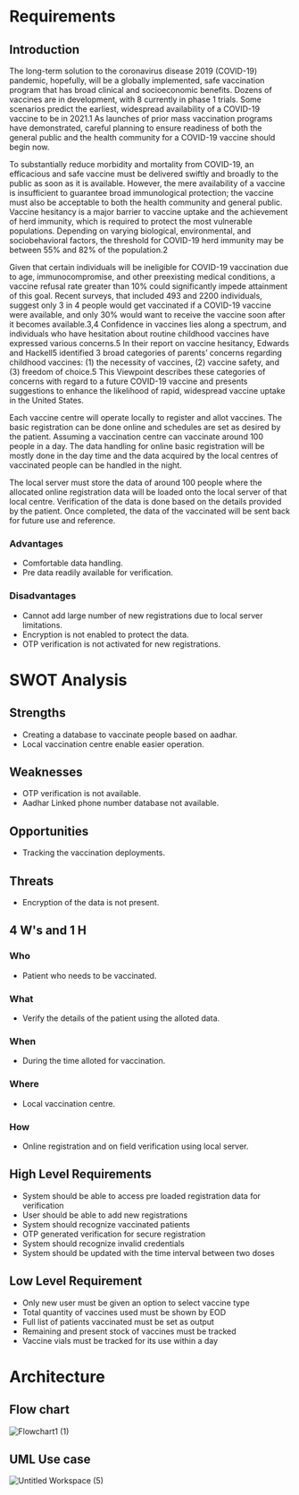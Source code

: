 # Requirements
## Introduction
The long-term solution to the coronavirus disease 2019 (COVID-19) pandemic, hopefully, will be a globally implemented, safe vaccination program that has broad clinical and socioeconomic benefits. Dozens of vaccines are in development, with 8 currently in phase 1 trials. Some scenarios predict the earliest, widespread availability of a COVID-19 vaccine to be in 2021.1 As launches of prior mass vaccination programs have demonstrated, careful planning to ensure readiness of both the general public and the health community for a COVID-19 vaccine should begin now.

To substantially reduce morbidity and mortality from COVID-19, an efficacious and safe vaccine must be delivered swiftly and broadly to the public as soon as it is available. However, the mere availability of a vaccine is insufficient to guarantee broad immunological protection; the vaccine must also be acceptable to both the health community and general public. Vaccine hesitancy is a major barrier to vaccine uptake and the achievement of herd immunity, which is required to protect the most vulnerable populations. Depending on varying biological, environmental, and sociobehavioral factors, the threshold for COVID-19 herd immunity may be between 55% and 82% of the population.2

Given that certain individuals will be ineligible for COVID-19 vaccination due to age, immunocompromise, and other preexisting medical conditions, a vaccine refusal rate greater than 10% could significantly impede attainment of this goal. Recent surveys, that included 493 and 2200 individuals, suggest only 3 in 4 people would get vaccinated if a COVID-19 vaccine were available, and only 30% would want to receive the vaccine soon after it becomes available.3,4 Confidence in vaccines lies along a spectrum, and individuals who have hesitation about routine childhood vaccines have expressed various concerns.5 In their report on vaccine hesitancy, Edwards and Hackell5 identified 3 broad categories of parents’ concerns regarding childhood vaccines: (1) the necessity of vaccines, (2) vaccine safety, and (3) freedom of choice.5 This Viewpoint describes these categories of concerns with regard to a future COVID-19 vaccine and presents suggestions to enhance the likelihood of rapid, widespread vaccine uptake in the United States.



Each vaccine centre will operate locally to register and allot vaccines. 
The basic registration can be done online and schedules are set as desired by the patient. Assuming a vaccination centre can vaccinate around 100 people in a day. 
The data handling for online basic registration will be mostly done in the day time and the data acquired by the local centres of vaccinated people can be handled in the night.

The local server must store the data of around 100 people where the allocated online registration data will be loaded onto the local server of that local centre. 
Verification of the data is done based on the details provided by the patient. Once completed, the data of the vaccinated will be sent back for future use and reference.
### Advantages
* Comfortable data handling.
* Pre data readily available for verification.
### Disadvantages
* Cannot add large number of new registrations due to local server limitations.
* Encryption is not enabled to protect the data.
* OTP verification is not activated for new registrations.
# SWOT Analysis
## Strengths
* Creating a database to vaccinate people based on aadhar.
* Local vaccination centre enable easier operation.
## Weaknesses
* OTP verification is not available.
* Aadhar Linked phone number database not available.
## Opportunities
* Tracking the vaccination deployments.
## Threats
* Encryption of the data is not present.
## 4 W's and 1 H
### Who
* Patient who needs to be vaccinated.
### What
* Verify the details of the patient using the alloted data.
### When
* During the time alloted for vaccination.
### Where
* Local vaccination centre.
### How
* Online registration and on field verification using local server.
## High Level Requirements
* System should be able to access pre loaded registration data for verification 
* User should be able to add new registrations 
* System should recognize vaccinated patients 
* OTP generated verification for secure registration  
* System should recognize invalid credentials 
* System should be updated with the time interval between two doses 

## Low Level Requirement
* Only new user must be given an option to select vaccine type 
* Total quantity of vaccines used must be shown by EOD 
* Full list of patients vaccinated must be set as output 
* Remaining and present stock of vaccines must be tracked 
* Vaccine vials must be tracked for its use within a day 
# Architecture
## Flow chart
![Flowchart1 (1)](https://github.com/MukeshkumarK/M1-App-VaccinationRegistration/blob/ef9dd5a28d19d1f2db96a102d4dc50edc8112ca8/2_Architecture/Flowchart.png)
## UML Use case
![Untitled Workspace (5)](https://github.com/MukeshkumarK/M1-App-VaccinationRegistration/blob/0a48f58692939a072afb7c875d7b99bfc7ec3026/2_Architecture/UML%20m1.png)

